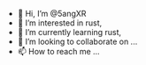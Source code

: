 - 👋 Hi, I’m @5angXR
- 👀 I’m interested in rust,
- 🌱 I’m currently learning rust,
- 💞️ I’m looking to collaborate on ...
- 📫 How to reach me ...

<!---
5angXR/5angXR is a ✨ special ✨ repository because its `README.md` (this file) appears on your GitHub profile.
You can click the Preview link to take a look at your changes.
--->
